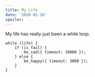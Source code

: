 ```yaml
---
title: My Life
date: '2020-01-16'
spoiler: 
---
```


My life has really just been a while loop.

```
while (life) {
    if (is_fail) {
        be_sad({ timeout: 10000 });
    } else {
        be_happy({ timeout: 3000 });
    }
}
```
